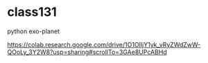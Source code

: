 # class131
python exo-planet


https://colab.research.google.com/drive/1O1OlIjY1yk_vRyZWdZwW-QOoLy_3Y2W8?usp=sharing#scrollTo=3GAe8UPcABHd
